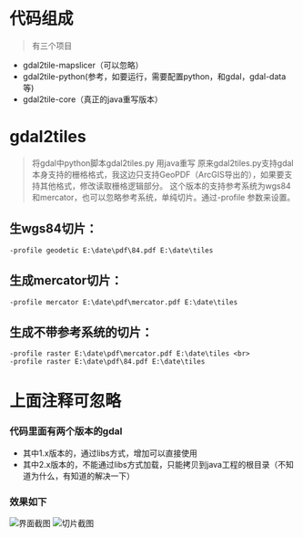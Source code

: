 # 代码组成
> 有三个项目<br>
* gdal2tile-mapslicer（可以忽略）<br>
* gdal2tile-python(参考，如要运行，需要配置python，和gdal，gdal-data等)<br>
* gdal2tile-core（真正的java重写版本）

# gdal2tiles

> 将gdal中python脚本gdal2tiles.py 用java重写
> 原来gdal2tiles.py支持gdal本身支持的栅格格式，我这边只支持GeoPDF（ArcGIS导出的），如果要支持其他格式，修改读取栅格逻辑部分。
> 这个版本的支持参考系统为wgs84和mercator，也可以忽略参考系统，单纯切片。通过-profile 参数来设置。

## 生wgs84切片：<br>
`-profile geodetic E:\date\pdf\84.pdf E:\date\tiles`

## 生成mercator切片：<br>
`-profile mercator E:\date\pdf\mercator.pdf E:\date\tiles`

## 生成不带参考系统的切片：<br>
```
-profile raster E:\date\pdf\mercator.pdf E:\date\tiles <br>
-profile raster E:\date\pdf\84.pdf E:\date\tiles
```


# 上面注释可忽略

### 代码里面有两个版本的gdal

* 其中1.x版本的，通过libs方式，增加可以直接使用
* 其中2.x版本的，不能通过libs方式加载，只能拷贝到java工程的根目录（不知道为什么，有知道的解决一下）
### 效果如下
![界面截图](https://github.com/polixiaohai/gdal2tiles/blob/master/asset/截图.png)
![切片截图](https://github.com/polixiaohai/gdal2tiles/blob/master/asset/截图2.png)
